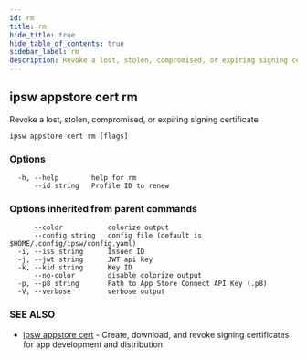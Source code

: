 ```yaml
---
id: rm
title: rm
hide_title: true
hide_table_of_contents: true
sidebar_label: rm
description: Revoke a lost, stolen, compromised, or expiring signing certificate
---
```

## ipsw appstore cert rm

Revoke a lost, stolen, compromised, or expiring signing certificate

```
ipsw appstore cert rm [flags]
```

### Options

```
  -h, --help        help for rm
      --id string   Profile ID to renew
```

### Options inherited from parent commands

```
      --color           colorize output
      --config string   config file (default is $HOME/.config/ipsw/config.yaml)
  -i, --iss string      Issuer ID
  -j, --jwt string      JWT api key
  -k, --kid string      Key ID
      --no-color        disable colorize output
  -p, --p8 string       Path to App Store Connect API Key (.p8)
  -V, --verbose         verbose output
```

### SEE ALSO

* [ipsw appstore cert](/docs/cli/ipsw/appstore/cert)	 - Create, download, and revoke signing certificates for app development and distribution

